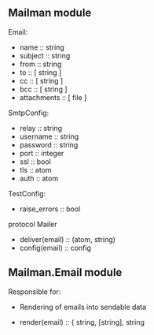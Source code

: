 ## Mailman module

Email:
  - name :: string
  - subject :: string
  - from :: string
  - to :: [ string ]
  - cc :: [ string ]
  - bcc :: [ string ]
  - attachments :: [ file ]

SmtpConfig:
  - relay :: string
  - username :: string
  - password :: string
  - port :: integer
  - ssl :: bool
  - tls :: atom
  - auth :: atom

TestConfig:
  - raise_errors :: bool

protocol Mailer
  - deliver(email) :: (atom, string)
  - config(email) :: config

## Mailman.Email module

Responsible for:
* Rendering of emails into sendable data

- render(email) :: { string, [string], string

#### 

